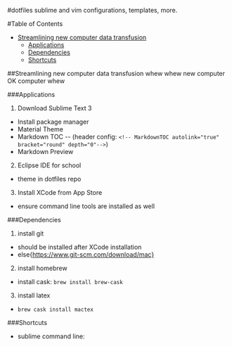 #dotfiles
sublime and vim configurations, templates, more.

#Table of Contents

<!-- MarkdownTOC autolink="true" bracket="round" depth="0"-->

- [Streamlining new computer data transfusion](#streamlining-new-computer-data-transfusion)
	- [Applications](#applications)
	- [Dependencies](#dependencies)
	- [Shortcuts](#shortcuts)

<!-- /MarkdownTOC -->


##Streamlining new computer data transfusion
whew whew new computer OK computer whew

###Applications
1. Download Sublime Text 3
 - Install package manager
  - Material Theme 
  - Markdown TOC -- (header config: `<!-- MarkdownTOC autolink="true" bracket="round" depth="0"-->`)
  - Markdown Preview

2. Eclipse IDE for school
 - theme in dotfiles repo

3. Install XCode from App Store
 - ensure command line tools are installed as well

###Dependencies
1. install git
 - should be installed after XCode installation
 - else{https://www.git-scm.com/download/mac}

2. install homebrew
 - install cask: `brew install brew-cask`

3. install latex
 - `brew cask install mactex`

###Shortcuts
- sublime command line: 
